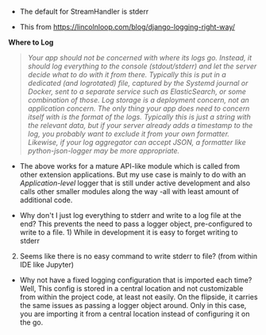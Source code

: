 * The default for StreamHandler is stderr


* This from https://lincolnloop.com/blog/django-logging-right-way/    

**Where to Log**

>_Your app should not be concerned with where its logs go. Instead, it should log everything to the console (stdout/stderr) and let the server decide what to do with it from there. Typically this is put in a dedicated (and logrotated) file, captured by the Systemd journal or Docker, sent to a separate service such as ElasticSearch, or some combination of those. Log storage is a deployment concern, not an application concern. The only thing your app does need to concern itself with is the format of the logs. Typically this is just a string with the relevant data, but if your server already adds a timestamp to the log, you probably want to exclude it from your own formatter. Likewise, if your log aggregator can accept JSON, a formatter like python-json-logger may be more appropriate._

* The above works for a mature API-like module which is called from other extension applications. But my use case is mainly to do with an _Application-level_ logger that is still under active development and also calls other smaller modules along the way -all with least amount of additional code.

* Why don't I just log everything to stderr and write to a log file at the end? This prevents the need to pass a logger object, pre-configured to write to a file. 1) While in development it is easy to forget writing to stderr
2) Seems like there is no easy command to write stderr to file? (from within IDE like Jupyter)

* Why not have a fixed logging configuration that is imported each time? Well, This config is stored in a central location and not customizable from within the project code, at least not easily. On the flipside, it carries the same issues as passing a logger object around. Only in this case, you are importing it from a central location instead of configuring it on the go.
